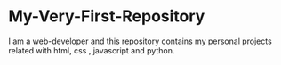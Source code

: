 # My-Very-First-Repository
I am a web-developer and this repository contains my personal projects related with html, css , javascript and python.

